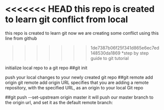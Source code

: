 
<<<<<<< HEAD
this repo is created to learn git conflict from local
=======
this repo is created to learn git now we are creating some conflict using this line from github
>>>>>>> 1de7387b06f25f341d865e6ec7ed148530da1869
*step by step guide to git tutorial

initialize local repo to a git repo
##git init

push your local changes to your newly created git repo
##git remote add origin <repo link>
git remote add origin URL specifies that you are adding a remote repository, with the specified URL, as an origin to your local Git repo

##git push --set-upstream origin master
it will push our master branch to the origin url, and set it as the default remote branch:





